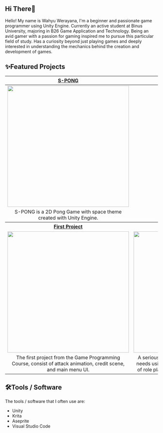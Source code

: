 ## Hi There👋
Hello! My name is Wahyu Werayana, I'm a beginner and passionate game programmer using Unity Engine. Currently an active student at Binus University, majoring in B26 Game Application and Technology. Being an avid gamer with a passion for gaming inspired me to pursue this particular field of study. Has a curiosity beyond just playing games and deeply interested in understanding the mechanics behind the creation and development of games.

## ✨Featured Projects
<table>
    <tr width="500px" align="center">
      <th width="500px"> <a href="https://github.com/wahyuwerayana/S-PONG"> S-PONG </th>
      <th width="500px"> <a href="https://github.com/wahyuwerayana/Side-Scroller"> Sky Adventure </th>
    </tr>
        
  <tbody>
  <tr width="500px" align="center">
  <td>
    
  <img src="https://github.com/wahyuwerayana/S-PONG/assets/115724777/2d7d8995-1cf6-4ea0-944f-9b02478d0b53" width="400px">
  
  </td>
  <td>
  
  </td>
  </tr>
  
  <tr width="500px" align="center">
    <td>
      S-PONG is a 2D Pong Game with space theme created with Unity Engine.
    </td>
    <td>
      Sky Adventure desc
    </td>
  </tr>
  <tr>
    <th width="500px"> <a href="https://github.com/wahyuwerayana/FirstProject_GameProgramming">First Project</th>
    <th width="500px"> <a href="https://github.com/wahyuwerayana/Forbidden-Dream-Project">Forbidden Dreams</th>
  </tr>
      
  <tr width="500px" align="center">
    <td>
      <img src="https://github.com/wahyuwerayana/FirstProject_GameProgramming/assets/115724777/526169b9-be55-42a3-bff4-27071573373f" width="400px">
    </td>
    <td>
      <img src="https://github.com/wahyuwerayana/Forbidden-Dream-Project/assets/115724777/27d1cf97-fc30-4845-9e96-6217327e648b" width="400px">
    </td>
  </tr>
    
  <tr width="500px" align="center">
      <td>The first project from the Game Programming Course, consist of attack animation, credit scene, and main menu UI.</td>
      <td>A serious game created with the theme of special needs using SIBI sign language with a combination of role playing, puzzles and a little horror element.</td>
  </tr>
  </tbody>
</table>

## 🛠️Tools / Software
The tools / software that I often use are:
- Unity
- Krita
- Aseprite
- Visual Studio Code
